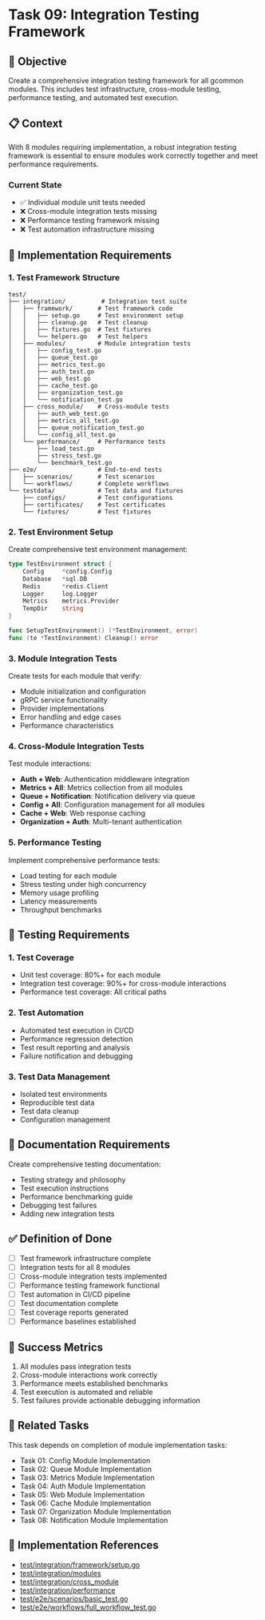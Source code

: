 <!-- file: tasks/09-integration-testing-framework.md -->
<!-- version: 1.0.0 -->
<!-- guid: k9l9m9n9-i9j9-2k2l-6g6h-901234567ijk -->

# Task 09: Integration Testing Framework

## 🎯 Objective

Create a comprehensive integration testing framework for all gcommon modules. This includes test infrastructure, cross-module testing, performance testing, and automated test execution.

## 📋 Context

With 8 modules requiring implementation, a robust integration testing framework is essential to ensure modules work correctly together and meet performance requirements.

### Current State

- ✅ Individual module unit tests needed
- ❌ Cross-module integration tests missing
- ❌ Performance testing framework missing
- ❌ Test automation infrastructure missing

## 🔧 Implementation Requirements

### 1. Test Framework Structure

```text
test/
├── integration/          # Integration test suite
│   ├── framework/       # Test framework code
│   │   ├── setup.go     # Test environment setup
│   │   ├── cleanup.go   # Test cleanup
│   │   ├── fixtures.go  # Test fixtures
│   │   └── helpers.go   # Test helpers
│   ├── modules/         # Module integration tests
│   │   ├── config_test.go
│   │   ├── queue_test.go
│   │   ├── metrics_test.go
│   │   ├── auth_test.go
│   │   ├── web_test.go
│   │   ├── cache_test.go
│   │   ├── organization_test.go
│   │   └── notification_test.go
│   ├── cross_module/    # Cross-module tests
│   │   ├── auth_web_test.go
│   │   ├── metrics_all_test.go
│   │   ├── queue_notification_test.go
│   │   └── config_all_test.go
│   └── performance/     # Performance tests
│       ├── load_test.go
│       ├── stress_test.go
│       └── benchmark_test.go
├── e2e/                 # End-to-end tests
│   ├── scenarios/       # Test scenarios
│   └── workflows/       # Complete workflows
└── testdata/            # Test data and fixtures
    ├── configs/         # Test configurations
    ├── certificates/    # Test certificates
    └── fixtures/        # Test fixtures
```

### 2. Test Environment Setup

Create comprehensive test environment management:

```go
type TestEnvironment struct {
    Config     *config.Config
    Database   *sql.DB
    Redis      *redis.Client
    Logger     log.Logger
    Metrics    metrics.Provider
    TempDir    string
}

func SetupTestEnvironment() (*TestEnvironment, error)
func (te *TestEnvironment) Cleanup() error
```

### 3. Module Integration Tests

Create tests for each module that verify:

- Module initialization and configuration
- gRPC service functionality
- Provider implementations
- Error handling and edge cases
- Performance characteristics

### 4. Cross-Module Integration Tests

Test module interactions:

- **Auth + Web**: Authentication middleware integration
- **Metrics + All**: Metrics collection from all modules
- **Queue + Notification**: Notification delivery via queue
- **Config + All**: Configuration management for all modules
- **Cache + Web**: Web response caching
- **Organization + Auth**: Multi-tenant authentication

### 5. Performance Testing

Implement comprehensive performance tests:

- Load testing for each module
- Stress testing under high concurrency
- Memory usage profiling
- Latency measurements
- Throughput benchmarks

## 🧪 Testing Requirements

### 1. Test Coverage

- Unit test coverage: 80%+ for each module
- Integration test coverage: 90%+ for cross-module interactions
- Performance test coverage: All critical paths

### 2. Test Automation

- Automated test execution in CI/CD
- Performance regression detection
- Test result reporting and analysis
- Failure notification and debugging

### 3. Test Data Management

- Isolated test environments
- Reproducible test data
- Test data cleanup
- Configuration management

## 📖 Documentation Requirements

Create comprehensive testing documentation:

- Testing strategy and philosophy
- Test execution instructions
- Performance benchmarking guide
- Debugging test failures
- Adding new integration tests

## ✅ Definition of Done

- [ ] Test framework infrastructure complete
- [ ] Integration tests for all 8 modules
- [ ] Cross-module integration tests implemented
- [ ] Performance testing framework functional
- [ ] Test automation in CI/CD pipeline
- [ ] Test documentation complete
- [ ] Test coverage reports generated
- [ ] Performance baselines established

## 🎯 Success Metrics

1. All modules pass integration tests
2. Cross-module interactions work correctly
3. Performance meets established benchmarks
4. Test execution is automated and reliable
5. Test failures provide actionable debugging information

## 🔗 Related Tasks

This task depends on completion of module implementation tasks:

- Task 01: Config Module Implementation
- Task 02: Queue Module Implementation
- Task 03: Metrics Module Implementation
- Task 04: Auth Module Implementation
- Task 05: Web Module Implementation
- Task 06: Cache Module Implementation
- Task 07: Organization Module Implementation
- Task 08: Notification Module Implementation

## 📝 Implementation References

- [test/integration/framework/setup.go](test/integration/framework/setup.go)
- [test/integration/modules](test/integration/modules)
- [test/integration/cross_module](test/integration/cross_module)
- [test/integration/performance](test/integration/performance)
- [test/e2e/scenarios/basic_test.go](test/e2e/scenarios/basic_test.go)
- [test/e2e/workflows/full_workflow_test.go](test/e2e/workflows/full_workflow_test.go)
